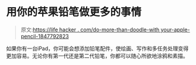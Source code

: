 # 用你的苹果铅笔做更多的事情

> 原文:[https://life hacker . com/do-more-than-doodle-with your-apple-pencil-1847792823](https://lifehacker.com/do-more-than-doodle-with-your-apple-pencil-1847792823)

如果你有一台iPad，你可能会想添加铅笔配件，使绘画、写作和多任务处理变得更加容易。无论你有第一代还是第二代铅笔，你都可以随心所欲地涂鸦和素描。